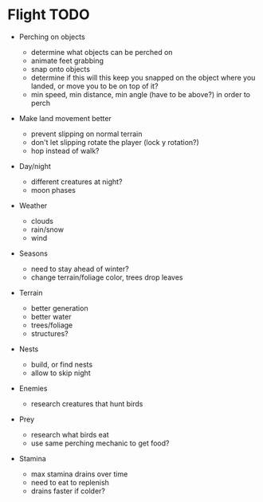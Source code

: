 # Flight TODO

- Perching on objects
	- determine what objects can be perched on
	- animate feet grabbing
	- snap onto objects
	- determine if this will this keep you snapped on the object where you landed, or move you to be on top of it?
	- min speed, min distance, min angle (have to be above?) in order to perch

- Make land movement better
	- prevent slipping on normal terrain
	- don't let slipping rotate the player (lock y rotation?)
	- hop instead of walk? 

- Day/night
	- different creatures at night?
	- moon phases

- Weather
	- clouds
	- rain/snow
	- wind

- Seasons
	- need to stay ahead of winter?
	- change terrain/foliage color, trees drop leaves

- Terrain
	- better generation
	- better water
	- trees/foliage
	- structures?

- Nests
	- build, or find nests
	- allow to skip night

- Enemies
	- research creatures that hunt birds

- Prey
	- research what birds eat
	- use same perching mechanic to get food?

- Stamina
	- max stamina drains over time
	- need to eat to replenish
	- drains faster if colder?